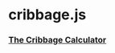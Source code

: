 # cribbage.js
### [The Cribbage Calculator](https://htmlpreview.github.io/?https://github.com/EthanThatOneKid/math/blob/master/cribbage/demo/index.html)
